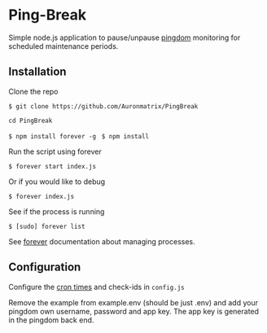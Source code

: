 # Ping-Break

Simple node.js application to pause/unpause [pingdom](https://www.pingdom.com) monitoring for scheduled maintenance periods.


## Installation

Clone the repo

`$ git clone https://github.com/Auronmatrix/PingBreak `

`cd PingBreak `

`$ npm install forever -g `
`$ npm install`

Run the script using forever

`$ forever start index.js `

Or if you would like to debug

`$ forever index.js`


See if the process is running

`$ [sudo] forever list `

See [forever](https://www.npmjs.com/package/forever) documentation about managing processes.


## Configuration


Configure the [cron times](https://www.npmjs.com/package/cron) and check-ids in `config.js`

Remove the example from example.env (should be just .env) and add your pingdom own username, password and app key. The app key is generated in the pingdom back end.
